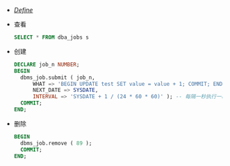 * [*Define*](https://docs.oracle.com/cd/E11882_01/server.112/e25494/appendix_a.htm#ADMIN12510)

* 查看
  ```sql
  SELECT * FROM dba_jobs s
  ```

* 创建
  ```sql
  DECLARE job_n NUMBER;
  BEGIN
    dbms_job.submit ( job_n, 
        WHAT => 'BEGIN UPDATE test SET value = value + 1; COMMIT; END;', 
        NEXT_DATE => SYSDATE,
        INTERVAL => 'SYSDATE + 1 / (24 * 60 * 60)' ); -- 每隔一秒执行一次
    COMMIT;
  END;
  ```

* 删除
  ```sql
  BEGIN
    dbms_job.remove ( 89 );
    COMMIT;
  END;
  ```
